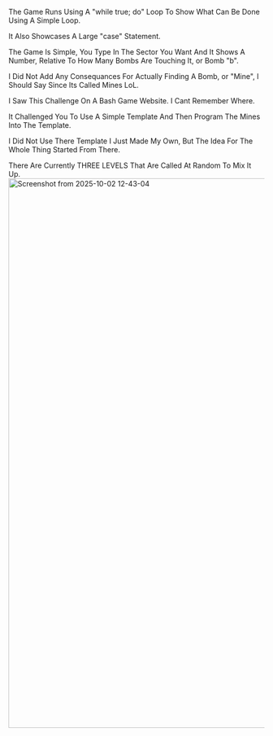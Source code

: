 The Game Runs Using A "while true; do" Loop To Show What Can Be Done Using A Simple Loop.

It Also Showcases A Large "case" Statement.

The Game Is Simple, You Type In The Sector You Want And It Shows A Number, Relative To How Many Bombs Are Touching It, or Bomb "b".

I Did Not Add Any Consequances For Actually Finding A Bomb, or "Mine", I Should Say Since Its Called Mines LoL.

I Saw This Challenge On A Bash Game Website. I Cant Remember Where. 

It Challenged You To Use A Simple Template And Then Program The Mines Into The Template.

I Did Not Use There Template I Just Made My Own, But The Idea For The Whole Thing Started From There.

There Are Currently THREE LEVELS That Are Called At Random To Mix It Up.
<img width="1920" height="1080" alt="Screenshot from 2025-10-02 12-43-04" src="https://github.com/user-attachments/assets/b9db5d2d-e095-498f-89e7-6abf1b2bbdae" />

